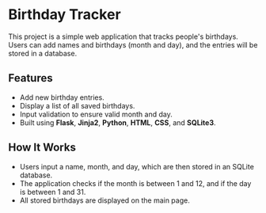 # Birthday Tracker

This project is a simple web application that tracks people's birthdays. Users can add names and birthdays (month and day), and the entries will be stored in a database.

## Features
- Add new birthday entries.
- Display a list of all saved birthdays.
- Input validation to ensure valid month and day.
- Built using **Flask**, **Jinja2**, **Python**, **HTML**, **CSS**, and **SQLite3**.

## How It Works
- Users input a name, month, and day, which are then stored in an SQLite database.
- The application checks if the month is between 1 and 12, and if the day is between 1 and 31.
- All stored birthdays are displayed on the main page.
